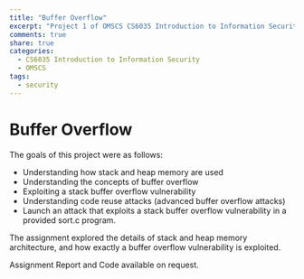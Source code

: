 ```yaml
---
title: "Buffer Overflow"
excerpt: "Project 1 of OMSCS CS6035 Introduction to Information Security, exploring Buffer Overflow vulnerability and how to exploit it"
comments: true
share: true
categories:
  - CS6035 Introduction to Information Security
  - OMSCS
tags:
  - security
---
```


# Buffer Overflow

The goals of this project were as follows: 
- Understanding how stack and heap memory are used
- Understanding the concepts of buffer overflow
- Exploiting a stack buffer overflow vulnerability
- Understanding code reuse attacks (advanced buffer overflow attacks) 
- Launch an attack that exploits a stack buffer overflow vulnerability in a provided sort.c program. 

The assignment explored the details of stack and heap memory architecture, and how exactly a buffer overflow vulnerability is exploited.

Assignment Report and Code available on request.
